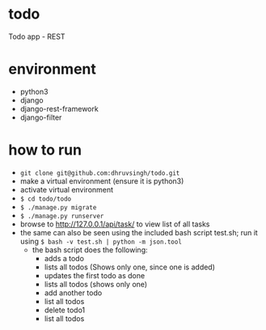 # todo
Todo app - REST


# environment
- python3
- django
- django-rest-framework
- django-filter


# how to run
 - ```git clone git@github.com:dhruvsingh/todo.git```
 - make a virtual environment (ensure it is python3)
 - activate virtual environment
 - ```$ cd todo/todo```
 - ```$ ./manage.py migrate```
 - ```$ ./manage.py runserver```
 - browse to http://127.0.0.1/api/task/ to view list of all tasks
 - the same can also be seen using the included bash script test.sh; run it using ```$ bash -v test.sh | python -m json.tool```
     - the bash script does the following:
         - adds a todo
         - lists all todos (Shows only one, since one is added)
         - updates the first todo as done
         - lists all todos (shows only one)
         - add another todo
         - list all todos
         - delete todo1
         - list all todos